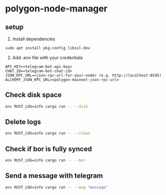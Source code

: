 # polygon-node-manager

## setup

1. Install dependencies
```bash
sudo apt install pkg-config libssl-dev
```

2. Add .env file with your credentials
```
API_KEY=<telegram-bot-api-key>
CHAT_ID=<telegram-bot-chat-id>
JSON_RPC_URL=<json-rpc-url-for-your-node> (e.g. http://localhost:8545)
ALCHEMY_JSON_RPC_URL=<polygon-mainnet-json-rpc-url>
```

## Check disk space
```bash
env RUST_LOG=info cargo run -- --disk
```

## Delete logs
```bash
env RUST_LOG=info cargo run -- --clean
```

## Check if bor is fully synced
```bash
env RUST_LOG=info cargo run -- --bor
```

## Send a message with telegram
```bash
env RUST_LOG=info cargo run -- --msg "message"
```
